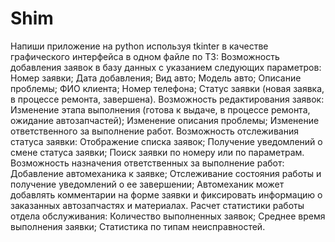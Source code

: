 # Shim
Напиши приложение на python используя tkinter в качестве графического интерфейса в одном файле по ТЗ:
Возможность добавления заявок в базу данных с указанием следующих параметров:
Номер заявки;
Дата добавления;
Вид авто;
Модель авто;
Описание проблемы;
ФИО клиента;
Номер телефона;
Статус заявки (новая заявка, в процессе ремонта, завершена).
Возможность редактирования заявок:
Изменение этапа выполнения (готова к выдаче, в процессе ремонта, ожидание автозапчастей);
Изменение описания проблемы;
Изменение ответственного за выполнение работ.
Возможность отслеживания статуса заявки:
Отображение списка заявок;
Получение уведомлений о смене статуса заявки;
Поиск заявки по номеру или по параметрам.
Возможность назначения ответственных за выполнение работ:
Добавление автомеханика к заявке;
Отслеживание состояния работы и получение уведомлений о ее завершении;
Автомеханик может добавлять комментарии на форме заявки и фиксировать информацию о заказанных автозапчастях и материалах.
Расчет статистики работы отдела обслуживания:
Количество выполненных заявок;
Среднее время выполнения заявки;
Статистика по типам неисправностей.

